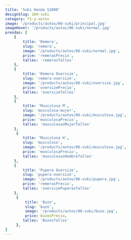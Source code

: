 ```yaml
---
title: 'Suki Honda S2000'
designSlug: 104-suki
category: f1-y-autos
image: '/products/autos/06-suki/principal.jpg'
imageHover: '/products/autos/06-suki/normal.jpg'
prendas: [
    {   
        title: 'Remera',
        slug: 'remera',          
        image: '/products/autos/06-suki/normal.jpg',
        price: 'remerasPrecio',
        talles: 'remerasTalles'
    },
    {
        title: 'Remera Oversize',
        slug: 'remera-oversize',
        image: '/products/autos/06-suki/oversize.jpg',
        price: 'oversizePrecio',
        talles: 'oversizeTalles'
    },
    {
        title: 'Musculosa M',
        slug: 'musculosa-mujer',
        image: '/products/autos/06-suki/musculosa.jpg',
        price: 'musculosaPrecio',
        talles: 'musculosasMujerTalles'
    },
     {
        title: 'Musculosa H',
        slug: 'musculoso',
        image: '/products/autos/06-suki/musculoso.jpg',
        price: 'musculosaPrecio',
        talles: 'musculosasHombreTalles'
    },
    {
        title: 'Pupera Oversize',
        slug: 'pupera-oversize',
        image: '/products/autos/06-suki/pupera.jpg',
        price: 'remerasPrecio',
        talles: 'oversizePuperasTalles'
    },
     {
         title: 'Buzo',
         slug: 'buzo',
         image: '/products/autos/06-suki/buzo.jpg',
         price: buzosPrecio,
        talles: 'BuzosTalles'
     },
]
---
```

